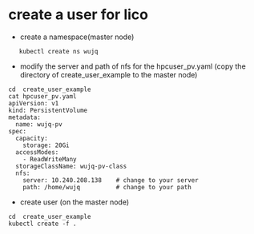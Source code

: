 # create a user for lico
+ create a namespace(master node)
```
   kubectl create ns wujq
```
+ modify the server and  path of nfs  for the hpcuser_pv.yaml (copy the directory of create_user_example to the master node)
```
cd  create_user_example
cat hpcuser_pv.yaml
apiVersion: v1
kind: PersistentVolume
metadata:
  name: wujq-pv
spec:
  capacity:
    storage: 20Gi
  accessModes:
    - ReadWriteMany
  storageClassName: wujq-pv-class
  nfs:
    server: 10.240.208.138    # change to your server 
    path: /home/wujq          # change to your path

```
+ create user (on the master node)
```
cd  create_user_example
kubectl create -f .
```
